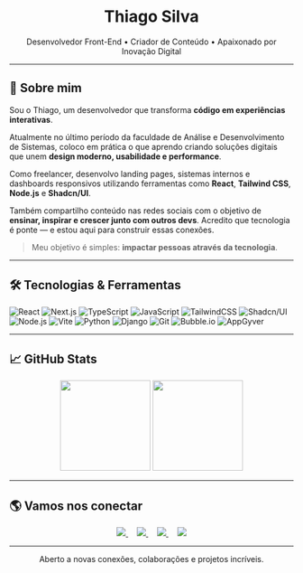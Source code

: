 <h1 align="center">Thiago Silva</h1>

<p align="center">
  Desenvolvedor Front-End • Criador de Conteúdo • Apaixonado por Inovação Digital
</p>

---

## 🧠 Sobre mim

Sou o Thiago, um desenvolvedor que transforma **código em experiências interativas**.

Atualmente no último período da faculdade de Análise e Desenvolvimento de Sistemas, coloco em prática o que aprendo criando soluções digitais que unem **design moderno, usabilidade e performance**.

Como freelancer, desenvolvo landing pages, sistemas internos e dashboards responsivos utilizando ferramentas como **React**, **Tailwind CSS**, **Node.js** e **Shadcn/UI**.

Também compartilho conteúdo nas redes sociais com o objetivo de **ensinar, inspirar e crescer junto com outros devs**. Acredito que tecnologia é ponte — e estou aqui para construir essas conexões.

> Meu objetivo é simples: **impactar pessoas através da tecnologia**.

---

## 🛠️ Tecnologias & Ferramentas

![React](https://img.shields.io/badge/-React-20232A?style=flat&logo=react)
![Next.js](https://img.shields.io/badge/-Next.js-000000?style=flat&logo=nextdotjs&logoColor=white)
![TypeScript](https://img.shields.io/badge/-TypeScript-3178C6?style=flat&logo=typescript&logoColor=white)
![JavaScript](https://img.shields.io/badge/-JavaScript-F7DF1E?style=flat&logo=javascript&logoColor=black)
![TailwindCSS](https://img.shields.io/badge/-Tailwind-0EA5E9?style=flat&logo=tailwindcss&logoColor=white)
![Shadcn/UI](https://img.shields.io/badge/-Shadcn/UI-000000?style=flat&logo=vercel&logoColor=white)
![Node.js](https://img.shields.io/badge/-Node.js-339933?style=flat&logo=nodedotjs&logoColor=white)
![Vite](https://img.shields.io/badge/-Vite-646CFF?style=flat&logo=vite&logoColor=white)
![Python](https://img.shields.io/badge/-Python-3776AB?style=flat&logo=python&logoColor=white)
![Django](https://img.shields.io/badge/-Django-092E20?style=flat&logo=django&logoColor=white)
![Git](https://img.shields.io/badge/-Git-F05032?style=flat&logo=git&logoColor=white)
![Bubble.io](https://img.shields.io/badge/-Bubble.io-1E1EEC?style=flat&logo=bubble&logoColor=white)
![AppGyver](https://img.shields.io/badge/-AppGyver-2C2C2C?style=flat&logoColor=white)

---

## 📈 GitHub Stats

<p align="center">
  <img src="https://github-readme-stats.vercel.app/api?username=thiagosilva&show_icons=true&theme=radical" height="160"/>
  <img src="https://github-readme-stats.vercel.app/api/top-langs/?username=thiagosilva&layout=compact&theme=radical" height="160"/>
</p>

---

## 🌎 Vamos nos conectar

<p align="center">
  <a href="https://thiagosilva-alpha.vercel.app/" target="_blank" rel="noopener noreferrer" style="outline:none;">
    <img src="https://img.shields.io/badge/-Portfólio-000?style=for-the-badge&logo=vercel&logoColor=white"/>
  </a>
  &nbsp;&nbsp;&nbsp;
  <a href="https://www.linkedin.com/in/thiagosilva-dev" target="_blank" rel="noopener noreferrer" style="outline:none;">
    <img src="https://img.shields.io/badge/-LinkedIn-0077B5?style=for-the-badge&logo=linkedin&logoColor=white"/>
  </a>
  &nbsp;&nbsp;&nbsp;
  <a href="https://instagram.com/thiagosilva.dev" target="_blank" rel="noopener noreferrer" style="outline:none;">
    <img src="https://img.shields.io/badge/-Instagram-E4405F?style=for-the-badge&logo=instagram&logoColor=white"/>
  </a>
  &nbsp;&nbsp;&nbsp;
  <a href="https://tiktok.com/@thiagosilva.dev" target="_blank" rel="noopener noreferrer" style="outline:none;">
    <img src="https://img.shields.io/badge/-TikTok-000000?style=for-the-badge&logo=tiktok&logoColor=white"/>
  </a>
</p>

---

<p align="center">
  Aberto a novas conexões, colaborações e projetos incríveis.
</p>
